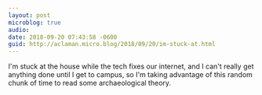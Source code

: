 ```yaml
---
layout: post
microblog: true
audio: 
date: 2018-09-20 07:43:58 -0600
guid: http://aclaman.micro.blog/2018/09/20/im-stuck-at.html
---
```

I'm stuck at the house while the tech fixes our internet, and I can't really get anything done until I get to campus, so I'm taking advantage of this random chunk of time to read some archaeological theory.
